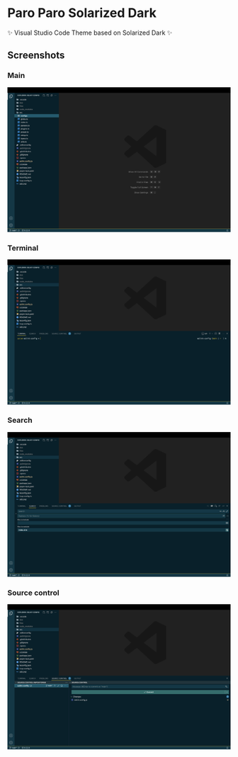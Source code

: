 # Paro Paro Solarized Dark

:sparkles: Visual Studio Code Theme based on Solarized Dark :sparkles:

## Screenshots

### Main
![main](/screenshots/main.png?raw=true)

### Terminal
![terminal](/screenshots/terminal.png?raw=true)

### Search
![search](/screenshots/search.png?raw=true)

### Source control
![git](/screenshots/git.png?raw=true)
